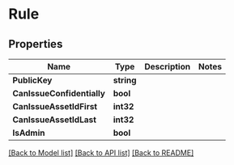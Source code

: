 # Rule

## Properties
Name | Type | Description | Notes
------------ | ------------- | ------------- | -------------
**PublicKey** | **string** |  | 
**CanIssueConfidentially** | **bool** |  | 
**CanIssueAssetIdFirst** | **int32** |  | 
**CanIssueAssetIdLast** | **int32** |  | 
**IsAdmin** | **bool** |  | 

[[Back to Model list]](../README.md#documentation-for-models) [[Back to API list]](../README.md#documentation-for-api-endpoints) [[Back to README]](../README.md)


